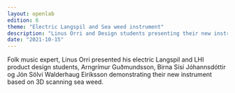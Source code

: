 ```yaml
---
layout: openlab
edition: 6
theme: "Electric Langspil and Sea weed instrument"
description: "Linus Orri and Design students presenting their new instruments."
date: "2021-10-15"
---
```


Folk music expert, Linus Orri presented his electric Langspil and LHI product design students, Arngrímur Guðmundsson, Birna Sísí Jóhannsdóttir og Jón Sölvi Walderhaug Eiríksson demonstrating their new instrument based on 3D scanning sea weed.


